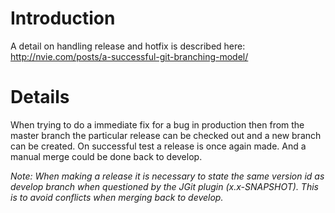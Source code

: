 # Introduction #

A detail on handling release and hotfix is described here:
http://nvie.com/posts/a-successful-git-branching-model/


# Details #

When trying to do a immediate fix for a bug in production then from the master branch the particular release can be checked out and a new branch can be created. On successful test a release is once again made. And a manual merge could be done back to develop.

_Note: When making a release it is necessary to state the same version id as develop branch when questioned by the JGit plugin (x.x-SNAPSHOT). This is to avoid conflicts when merging back to develop._